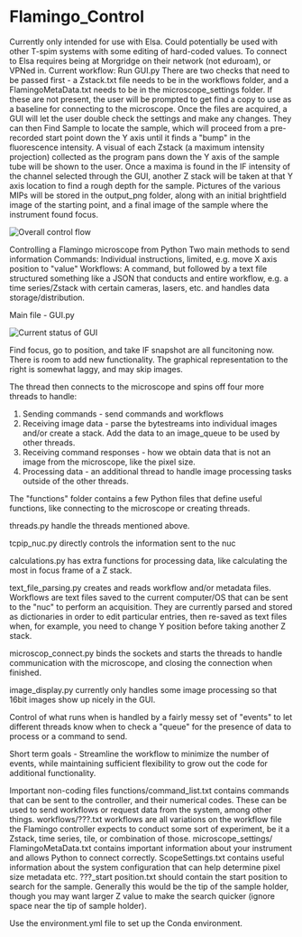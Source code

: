 # Flamingo_Control
Currently only intended for use with Elsa. Could potentially be used with other T-spim systems with some editing of hard-coded values.
To connect to Elsa requires being at Morgridge on their network (not eduroam), or VPNed in.
Current workflow:
Run GUI.py
There are two checks that need to be passed first - a Zstack.txt file needs to be in the workflows folder, and a FlamingoMetaData.txt needs to be in the microscope_settings folder.
If these are not present, the user will be prompted to get find a copy to use as a baseline for connecting to the microscope.
Once the files are acquired, a GUI will let the user double check the settings and make any changes.
They can then Find Sample to locate the sample, which will proceed from a pre-recorded start point down the Y axis until it finds a "bump" in the fluorescence intensity.
A visual of each Zstack (a maximum intensity projection) collected as the program pans down the Y axis of the sample tube will be shown to the user.
Once a maxima is found in the IF intensity of the channel selected through the GUI, another Z stack will be taken at that Y axis location to find a rough depth for the sample.
Pictures of the various MIPs will be stored in the output_png folder, along with an initial brightfield image of the starting point, and a final image of the sample where the instrument found focus.

![Overall control flow](https://github.com/uw-loci/Flamingo_Control/blob/main/images/workflow.PNG?raw=true)

 Controlling a Flamingo microscope from Python
 Two main methods to send information
 Commands: Individual instructions, limited, e.g. move X axis position to "value"
 Workflows: A command, but followed by a text file structured something like a JSON that conducts and entire workflow, e.g. a time series/Zstack with certain cameras, lasers, etc. and handles data storage/distribution.
 

Main file - GUI.py

![Current status of GUI](https://github.com/uw-loci/Flamingo_Control/blob/main/images/GUI.png?raw=true)

Find focus, go to position, and take IF snapshot are all funcitoning now. There is room to add new functionality. The graphical representation to the right is somewhat laggy, and may skip images.

The thread then connects to the microscope and spins off four more threads to handle:

1. Sending commands - send commands and workflows
2. Receiving image data - parse the bytestreams into individual images and/or create a stack. Add the data to an image_queue to be used by other threads.
3. Receiving command responses - how we obtain data that is not an image from the microscope, like the pixel size.
4. Processing data - an additional thread to handle image processing tasks outside of the other threads.

The "functions" folder contains a few Python files that define useful functions, like connecting to the microscope or creating threads.

threads.py handle the threads mentioned above.

tcpip_nuc.py directly controls the information sent to the nuc

calculations.py has extra functions for processing data, like calculating the most in focus frame of a Z stack.

text_file_parsing.py creates and reads workflow and/or metadata files. Workflows are text files saved to the current computer/OS that can be sent to the "nuc" to perform an acquisition.
They are currently parsed and stored as dictionaries in order to edit particular entries, then re-saved as text files when, for example, you need to change Y position before taking another Z stack.

microscop_connect.py binds the sockets and starts the threads to handle communication with the microscope, and closing the connection when finished.

image_display.py currently only handles some image processing so that 16bit images show up nicely in the GUI.



Control of what runs when is handled by a fairly messy set of "events" to let different threads know when to check a "queue" for the presence of data to process or a command to send. 

Short term goals -
Streamline the workflow to minimize the number of events, while maintaining sufficient flexibility to grow out the code for additional functionality.

Important non-coding files
functions/command_list.txt contains commands that can be sent to the controller, and their numerical codes. These can be used to send workflows or request data from the system, among other things.
workflows/???.txt workflows are all variations on the workflow file the Flamingo controller expects to conduct some sort of experiment, be it a Zstack, time series, tile, or combination of those.
microscope_settings/
FlamingoMetaData.txt contains important information about your instrument and allows Python to connect correctly.
ScopeSettings.txt contains useful information about the system configuration that can help determine pixel size metadata etc.
???_start position.txt should contain the start position to search for the sample. Generally this would be the tip of the sample holder, though you may want larger Z value to make the search quicker (ignore space near the tip of sample holder).


Use the environment.yml file to set up the Conda environment.